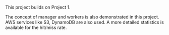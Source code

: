 This project builds on Project 1.

The concept of manager and workers is also demonstrated in this project. AWS services like S3, DynamoDB are also used. A more detailed statistics is available for the hit/miss rate.
